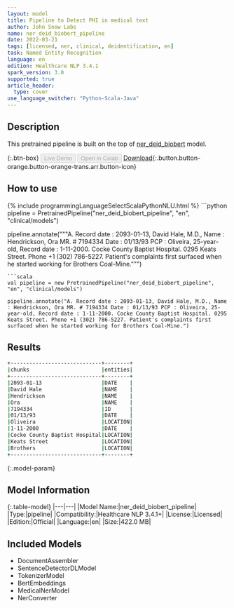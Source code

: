 ```yaml
---
layout: model
title: Pipeline to Detect PHI in medical text
author: John Snow Labs
name: ner_deid_biobert_pipeline
date: 2022-03-21
tags: [licensed, ner, clinical, deidentification, en]
task: Named Entity Recognition
language: en
edition: Healthcare NLP 3.4.1
spark_version: 3.0
supported: true
article_header:
  type: cover
use_language_switcher: "Python-Scala-Java"
---
```


## Description

This pretrained pipeline is built on the top of [ner_deid_biobert](https://nlp.johnsnowlabs.com/2021/04/01/ner_deid_biobert_en.html) model.

{:.btn-box}
<button class="button button-orange" disabled>Live Demo</button>
<button class="button button-orange" disabled>Open in Colab</button>
[Download](https://s3.amazonaws.com/auxdata.johnsnowlabs.com/clinical/models/ner_deid_biobert_pipeline_en_3.4.1_3.0_1647866776890.zip){:.button.button-orange.button-orange-trans.arr.button-icon}

## How to use



<div class="tabs-box" markdown="1">
{% include programmingLanguageSelectScalaPythonNLU.html %}
```python
pipeline = PretrainedPipeline("ner_deid_biobert_pipeline", "en", "clinical/models")

pipeline.annotate("""A. Record date : 2093-01-13, David Hale, M.D., Name : Hendrickson, Ora MR. # 7194334 Date : 01/13/93 PCP : Oliveira, 25-year-old, Record date : 1-11-2000. Cocke County Baptist Hospital. 0295 Keats Street. Phone +1 (302) 786-5227. Patient's complaints first surfaced when he started working for Brothers Coal-Mine.""")
```
```scala
val pipeline = new PretrainedPipeline("ner_deid_biobert_pipeline", "en", "clinical/models")

pipeline.annotate("A. Record date : 2093-01-13, David Hale, M.D., Name : Hendrickson, Ora MR. # 7194334 Date : 01/13/93 PCP : Oliveira, 25-year-old, Record date : 1-11-2000. Cocke County Baptist Hospital. 0295 Keats Street. Phone +1 (302) 786-5227. Patient's complaints first surfaced when he started working for Brothers Coal-Mine.")
```
</div>

## Results

```bash
+-----------------------------+--------+
|chunks                       |entities|
+-----------------------------+--------+
|2093-01-13                   |DATE    |
|David Hale                   |NAME    |
|Hendrickson                  |NAME    |
|Ora                          |NAME    |
|7194334                      |ID      |
|01/13/93                     |DATE    |
|Oliveira                     |LOCATION|
|1-11-2000                    |DATE    |
|Cocke County Baptist Hospital|LOCATION|
|Keats Street                 |LOCATION|
|Brothers                     |LOCATION|
+-----------------------------+--------+
```

{:.model-param}
## Model Information

{:.table-model}
|---|---|
|Model Name:|ner_deid_biobert_pipeline|
|Type:|pipeline|
|Compatibility:|Healthcare NLP 3.4.1+|
|License:|Licensed|
|Edition:|Official|
|Language:|en|
|Size:|422.0 MB|

## Included Models

- DocumentAssembler
- SentenceDetectorDLModel
- TokenizerModel
- BertEmbeddings
- MedicalNerModel
- NerConverter
